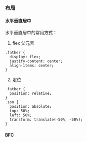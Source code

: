 ### 布局
#### 水平垂直居中
水平垂直居中的常用方式：
1. flex
父元素
```
.father {
  display: flex;
  justify-content: center;
  align-items: center;
}
```

2. 定位
```
.father {
  position: relative;
}
.son {
  position: absolute;
  top: 50%;
  left: 50%;
  transform: translate(-50%, -50%);
}
```

#### BFC
